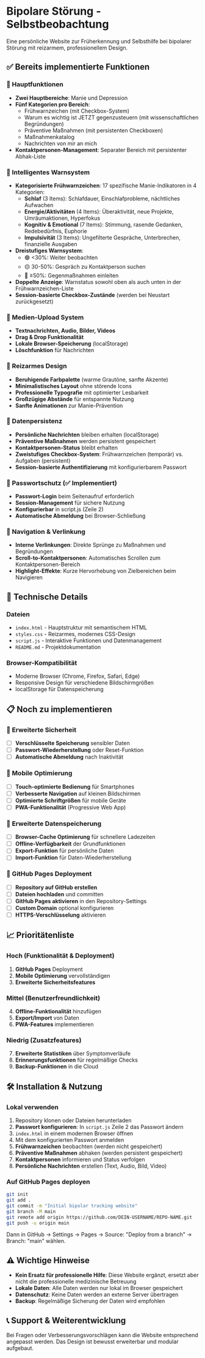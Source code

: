 # Bipolare Störung - Selbstbeobachtung

Eine persönliche Website zur Früherkennung und Selbsthilfe bei bipolarer Störung mit reizarmem, professionellem Design.

## ✅ Bereits implementierte Funktionen

### 🎯 Hauptfunktionen
- **Zwei Hauptbereiche**: Manie und Depression
- **Fünf Kategorien pro Bereich**:
  - Frühwarnzeichen (mit Checkbox-System)
  - Warum es wichtig ist JETZT gegenzusteuern (mit wissenschaftlichen Begründungen)
  - Präventive Maßnahmen (mit persistenten Checkboxen)
  - Maßnahmenkatalog
  - Nachrichten von mir an mich
- **Kontaktpersonen-Management**: Separater Bereich mit persistenter Abhak-Liste

### 🚨 Intelligentes Warnsystem
- **Kategorisierte Frühwarnzeichen**: 17 spezifische Manie-Indikatoren in 4 Kategorien:
  - **Schlaf** (3 Items): Schlafdauer, Einschlafprobleme, nächtliches Aufwachen
  - **Energie/Aktivitäten** (4 Items): Überaktivität, neue Projekte, Umräumaktionen, Hyperfokus
  - **Kognitiv & Emotional** (7 Items): Stimmung, rasende Gedanken, Redebedürfnis, Euphorie
  - **Impulsivität** (3 Items): Ungefilterte Gespräche, Unterbrechen, finanzielle Ausgaben
- **Dreistufiges Warnsystem**: 
  - 🟢 <30%: Weiter beobachten
  - 🟡 30-50%: Gespräch zu Kontaktperson suchen  
  - 🔴 ≥50%: Gegenmaßnahmen einleiten
- **Doppelte Anzeige**: Warnstatus sowohl oben als auch unten in der Frühwarnzeichen-Liste
- **Session-basierte Checkbox-Zustände** (werden bei Neustart zurückgesetzt)

### 📱 Medien-Upload System
- **Textnachrichten, Audio, Bilder, Videos**
- **Drag & Drop Funktionalität**
- **Lokale Browser-Speicherung** (localStorage)
- **Löschfunktion** für Nachrichten

### 🎨 Reizarmes Design
- **Beruhigende Farbpalette** (warme Grautöne, sanfte Akzente)
- **Minimalistisches Layout** ohne störende Icons
- **Professionelle Typografie** mit optimierter Lesbarkeit
- **Großzügige Abstände** für entspannte Nutzung
- **Sanfte Animationen** zur Manie-Prävention

### 💾 Datenpersistenz
- **Persönliche Nachrichten** bleiben erhalten (localStorage)
- **Präventive Maßnahmen** werden persistent gespeichert
- **Kontaktpersonen-Status** bleibt erhalten
- **Zweistufiges Checkbox-System**: Frühwarnzeichen (temporär) vs. Aufgaben (persistent)
- **Session-basierte Authentifizierung** mit konfigurierbarem Passwort

### 🔐 Passwortschutz (✅ Implementiert)
- **Passwort-Login** beim Seitenaufruf erforderlich
- **Session-Management** für sichere Nutzung
- **Konfigurierbar** in script.js (Zeile 2)
- **Automatische Abmeldung** bei Browser-Schließung

### 🔗 Navigation & Verlinkung
- **Interne Verlinkungen**: Direkte Sprünge zu Maßnahmen und Begründungen
- **Scroll-to-Kontaktpersonen**: Automatisches Scrollen zum Kontaktpersonen-Bereich
- **Highlight-Effekte**: Kurze Hervorhebung von Zielbereichen beim Navigieren

## 🔧 Technische Details

### Dateien
- `index.html` - Hauptstruktur mit semantischem HTML
- `styles.css` - Reizarmes, modernes CSS-Design
- `script.js` - Interaktive Funktionen und Datenmanagement
- `README.md` - Projektdokumentation

### Browser-Kompatibilität
- Moderne Browser (Chrome, Firefox, Safari, Edge)
- Responsive Design für verschiedene Bildschirmgrößen
- localStorage für Datenspeicherung

## 📋 Noch zu implementieren

### 🔐 Erweiterte Sicherheit
- [ ] **Verschlüsselte Speicherung** sensibler Daten
- [ ] **Passwort-Wiederherstellung** oder Reset-Funktion
- [ ] **Automatische Abmeldung** nach Inaktivität

### 📱 Mobile Optimierung
- [ ] **Touch-optimierte Bedienung** für Smartphones
- [ ] **Verbesserte Navigation** auf kleinen Bildschirmen
- [ ] **Optimierte Schriftgrößen** für mobile Geräte
- [ ] **PWA-Funktionalität** (Progressive Web App)

### 💾 Erweiterte Datenspeicherung
- [ ] **Browser-Cache Optimierung** für schnellere Ladezeiten
- [ ] **Offline-Verfügbarkeit** der Grundfunktionen
- [ ] **Export-Funktion** für persönliche Daten
- [ ] **Import-Funktion** für Daten-Wiederherstellung

### 🚀 GitHub Pages Deployment
- [ ] **Repository auf GitHub erstellen**
- [ ] **Dateien hochladen** und committen
- [ ] **GitHub Pages aktivieren** in den Repository-Settings
- [ ] **Custom Domain** optional konfigurieren
- [ ] **HTTPS-Verschlüsselung** aktivieren

## 📈 Prioritätenliste

### Hoch (Funktionalität & Deployment)
1. **GitHub Pages** Deployment
2. **Mobile Optimierung** vervollständigen
3. **Erweiterte Sicherheitsfeatures**

### Mittel (Benutzerfreundlichkeit)
4. **Offline-Funktionalität** hinzufügen
5. **Export/Import** von Daten
6. **PWA-Features** implementieren

### Niedrig (Zusatzfeatures)
7. **Erweiterte Statistiken** über Symptomverläufe
8. **Erinnerungsfunktionen** für regelmäßige Checks
9. **Backup-Funktionen** in die Cloud

## 🛠️ Installation & Nutzung

### Lokal verwenden
1. Repository klonen oder Dateien herunterladen
2. **Passwort konfigurieren**: In `script.js` Zeile 2 das Passwort ändern
3. `index.html` in einem modernen Browser öffnen
4. Mit dem konfigurierten Passwort anmelden
5. **Frühwarnzeichen** beobachten (werden nicht gespeichert)
6. **Präventive Maßnahmen** abhaken (werden persistent gespeichert)
7. **Kontaktpersonen** informieren und Status verfolgen
8. **Persönliche Nachrichten** erstellen (Text, Audio, Bild, Video)

### Auf GitHub Pages deployen
```bash
git init
git add .
git commit -m "Initial bipolar tracking website"
git branch -M main
git remote add origin https://github.com/DEIN-USERNAME/REPO-NAME.git
git push -u origin main
```

Dann in GitHub → Settings → Pages → Source: "Deploy from a branch" → Branch: "main" wählen.

## ⚠️ Wichtige Hinweise

- **Kein Ersatz für professionelle Hilfe**: Diese Website ergänzt, ersetzt aber nicht die professionelle medizinische Betreuung
- **Lokale Daten**: Alle Daten werden nur lokal im Browser gespeichert
- **Datenschutz**: Keine Daten werden an externe Server übertragen
- **Backup**: Regelmäßige Sicherung der Daten wird empfohlen

## 📞 Support & Weiterentwicklung

Bei Fragen oder Verbesserungsvorschlägen kann die Website entsprechend angepasst werden. Das Design ist bewusst erweiterbar und modular aufgebaut.